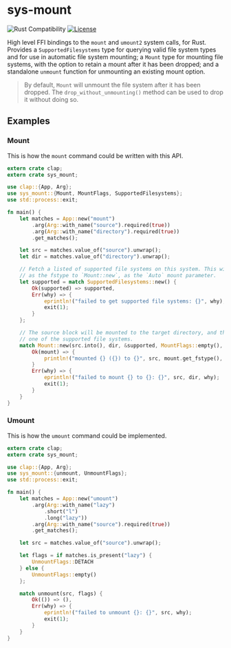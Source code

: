 # sys-mount

![Rust Compatibility](https://img.shields.io/badge/rust-1.24.1%20tested-green.svg)
[![License](https://img.shields.io/badge/license-MIT-green.svg)](https://gitlab.com/evertiro/maco/blob/master/LICENSE)

High level FFI bindings to the `mount` and `umount2` system calls, for Rust. Provides a `SupportedFilesystems` type for querying valid file system types and for use in automatic file system mounting; a `Mount` type for mounting file systems, with the option to retain a mount after it has been dropped; and a standalone `unmount` function for unmounting an existing mount option.

> By default, `Mount` will unmount the file system after it has been dropped. The `drop_without_unmounting()` method can be used to drop it without doing so.

## Examples

### Mount

This is how the `mount` command could be written with this API.

```rust
extern crate clap;
extern crate sys_mount;

use clap::{App, Arg};
use sys_mount::{Mount, MountFlags, SupportedFilesystems};
use std::process::exit;

fn main() {
    let matches = App::new("mount")
        .arg(Arg::with_name("source").required(true))
        .arg(Arg::with_name("directory").required(true))
        .get_matches();

    let src = matches.value_of("source").unwrap();
    let dir = matches.value_of("directory").unwrap();

    // Fetch a listed of supported file systems on this system. This will be used
    // as the fstype to `Mount::new`, as the `Auto` mount parameter.
    let supported = match SupportedFilesystems::new() {
        Ok(supported) => supported,
        Err(why) => {
            eprintln!("failed to get supported file systems: {}", why);
            exit(1);
        }
    };

    // The source block will be mounted to the target directory, and the fstype is likely
    // one of the supported file systems.
    match Mount::new(src.into(), dir, &supported, MountFlags::empty(), None) {
        Ok(mount) => {
            println!("mounted {} ({}) to {}", src, mount.get_fstype(), dir);
        }
        Err(why) => {
            eprintln!("failed to mount {} to {}: {}", src, dir, why);
            exit(1);
        }
    }
}
```

### Umount

This is how the `umount` command could be implemented.

```rust
extern crate clap;
extern crate sys_mount;

use clap::{App, Arg};
use sys_mount::{unmount, UnmountFlags};
use std::process::exit;

fn main() {
    let matches = App::new("umount")
        .arg(Arg::with_name("lazy")
            .short("l")
            .long("lazy"))
        .arg(Arg::with_name("source").required(true))
        .get_matches();

    let src = matches.value_of("source").unwrap();

    let flags = if matches.is_present("lazy") {
        UnmountFlags::DETACH
    } else {
        UnmountFlags::empty()
    };

    match unmount(src, flags) {
        Ok(()) => (),
        Err(why) => {
            eprintln!("failed to unmount {}: {}", src, why);
            exit(1);
        }
    }
}
```